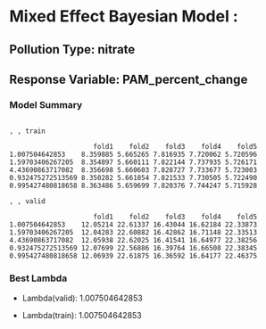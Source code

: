 # Mixed Effect Bayesian Model :


## Pollution Type: nitrate
## Response Variable: PAM_percent_change
### Model Summary

```

, , train

                     fold1    fold2    fold3    fold4    fold5
1.007504642853    8.359885 5.665265 7.816935 7.720062 5.720596
1.59703406267205  8.354897 5.660111 7.822144 7.737935 5.726171
4.43690863717082  8.356698 5.660603 7.828727 7.733677 5.723003
0.932475272513569 8.350282 5.661854 7.821533 7.730505 5.722490
0.995427480818658 8.363486 5.659699 7.820376 7.744247 5.715928

, , valid

                     fold1    fold2    fold3    fold4    fold5
1.007504642853    12.05214 22.61337 16.43044 16.62184 22.33873
1.59703406267205  12.04283 22.60882 16.42862 16.71148 22.33513
4.43690863717082  12.05938 22.62025 16.41541 16.64977 22.38256
0.932475272513569 12.07699 22.56886 16.39764 16.66508 22.38345
0.995427480818658 12.06939 22.61875 16.36592 16.64177 22.46375

```


### Best Lambda

* Lambda(valid): 1.007504642853

* Lambda(train): 1.007504642853


